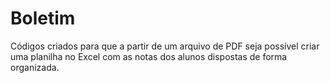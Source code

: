 # Boletim
Códigos criados para que a partir de um arquivo de PDF seja possível criar uma planilha no Excel com as notas dos alunos dispostas de forma organizada.
